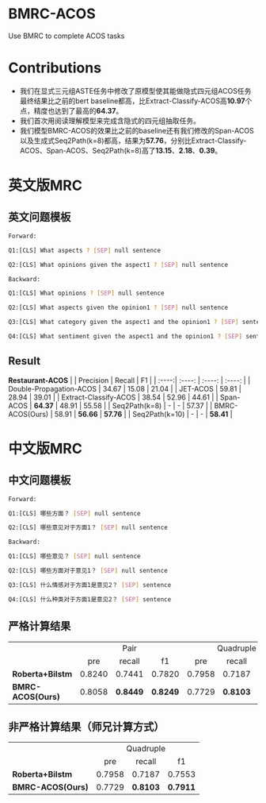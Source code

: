 # BMRC-ACOS
Use BMRC to complete ACOS tasks

# Contributions
- 我们在显式三元组ASTE任务中修改了原模型使其能做隐式四元组ACOS任务 最终结果比之前的bert baseline都高，比Extract-Classify-ACOS高**10.97**个点，精度也达到了最高的**64.37**。
- 我们首次用阅读理解模型来完成含隐式的四元组抽取任务。
- 我们模型BMRC-ACOS的效果比之前的baseline还有我们修改的Span-ACOS以及生成式Seq2Path(k=8)都高，结果为**57.76**，分别比Extract-Classify-ACOS、Span-ACOS、Seq2Path(k=8)高了**13.15**、**2.18**、**0.39**。

# 英文版MRC
## 英文问题模板
```bash
Forward:

Q1:[CLS] What aspects ? [SEP] null sentence

Q2:[CLS] What opinions given the aspect1 ? [SEP] null sentence

Backward:

Q1:[CLS] What opinions ? [SEP] null sentence

Q2:[CLS] What aspects given the opinion1 ? [SEP] null sentence

Q3:[CLS] What category given the aspect1 and the opinion1 ? [SEP] sentence

Q4:[CLS] What sentiment given the aspect1 and the opinion1 ? [SEP] sentence
```

## Result
**Restaurant-ACOS**
|  | Precision | Recall | F1 |
| :----:| :----: | :----: | :----: |
| Double-Propagation-ACOS | 34.67 | 15.08 | 21.04 |
| JET-ACOS | 59.81 | 28.94 | 39.01 |
| Extract-Classify-ACOS | 38.54 | 52.96 | 44.61 |
| Span-ACOS | **64.37** | 48.91 | 55.58 |
| Seq2Path(k=8) | - | - | 57.37 |
| BMRC-ACOS(Ours) | 58.91 | **56.66** | **57.76** |
| Seq2Path(k=10) | - | - | **58.41** |


# 中文版MRC
## 中文问题模板
```bash
Forward:

Q1:[CLS] 哪些方面？ [SEP] null sentence

Q2:[CLS] 哪些意见对于方面1？ [SEP] null sentence

Backward:

Q1:[CLS] 哪些意见？ [SEP] null sentence

Q2:[CLS] 哪些方面对于意见1？ [SEP] null sentence

Q3:[CLS] 什么情感对于方面1是意见2？ [SEP] sentence

Q4:[CLS] 什么种类对于方面1是意见2？ [SEP] sentence
```

## 严格计算结果
<table>
  <tr>
    <td></td>
    <td colspan="3" align="center">Pair</td>
    <td colspan="3" align="center">Quadruple</td>
  </tr>
  <tr>
    <td></td>
    <td align="center">pre</td>
    <td align="center">recall</td>
    <td align="center">f1</td>
    <td align="center">pre</td>
    <td align="center">recall</td>
    <td align="center">f1</td>
  </tr>
  <tr>
    <td><B>Roberta+Bilstm</B></td>
    <td>0.8240</td>
    <td>0.7441</td>
    <td>0.7820</td>
    <td>0.7958</td>
    <td>0.7187</td>
    <td>0.7553</td>
  </tr>
  <tr>
    <td><B>BMRC-ACOS(Ours)</B></td>
    <td>0.8058</td>
    <td><B>0.8449</B></td>
    <td><B>0.8249</B></td>
    <td>0.7729</td>
    <td><B>0.8103</B></td>
    <td><B>0.7911</B></td>
  </tr>
</table>

## 非严格计算结果（师兄计算方式）
<table>
  <tr>
    <td></td>
    <td colspan="3" align="center">Quadruple</td>
  </tr>
  <tr>
    <td></td>
    <td align="center">pre</td>
    <td align="center">recall</td>
    <td align="center">f1</td>
  </tr>
  <tr>
    <td><B>Roberta+Bilstm</B></td>
    <td>0.7958</td>
    <td>0.7187</td>
    <td>0.7553</td>
  </tr>
  <tr>
    <td><B>BMRC-ACOS(Ours)</B></td>
    <td>0.7729</td>
    <td><B>0.8103</B></td>
    <td><B>0.7911</B></td>
  </tr>
</table>
